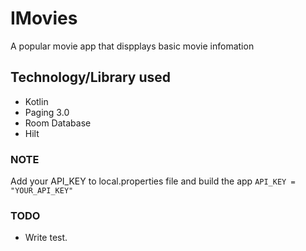 # IMovies
A popular movie app that dispplays basic movie infomation

## Technology/Library used
 - Kotlin
 - Paging 3.0
 - Room Database
 - Hilt

### NOTE
Add your API_KEY to local.properties file and build the app
```API_KEY = "YOUR_API_KEY"```

### TODO
 - Write test.

